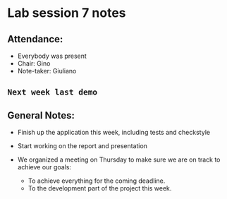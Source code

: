 # Lab session 7 notes

## Attendance:
* Everybody was present
* Chair: Gino
* Note-taker: Giuliano

## `Next week last demo`

## General Notes:
* Finish up the application this week, including tests and checkstyle

* Start working on the report and presentation

* We organized a meeting on Thursday to make sure we are on track to achieve our goals:
    * To achieve everything for the coming deadline.
    * To the development part of the project this week.
    